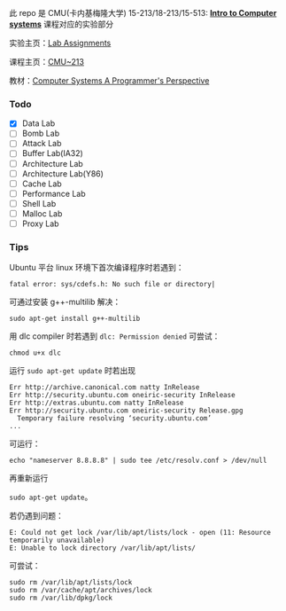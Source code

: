 此 repo 是 CMU(卡内基梅隆大学) 15-213/18-213/15-513: **[Intro to Computer systems](http://www.cs.cmu.edu/~213/index.html)** 课程对应的实验部分

实验主页：[Lab Assignments](http://csapp.cs.cmu.edu/3e/labs.html)

课程主页：[CMU~213](http://www.cs.cmu.edu/~213/index.html)

教材：[Computer Systems A Programmer's Perspective](http://csapp.cs.cmu.edu/)

### Todo
- [x] Data Lab
- [ ] Bomb Lab
- [ ] Attack Lab
- [ ] Buffer Lab(IA32)
- [ ] Architecture Lab
- [ ] Architecture Lab(Y86)
- [ ] Cache Lab
- [ ] Performance Lab
- [ ] Shell Lab
- [ ] Malloc Lab
- [ ] Proxy Lab

### Tips
Ubuntu 平台 linux 环境下首次编译程序时若遇到：
```
fatal error: sys/cdefs.h: No such file or directory|
```

可通过安装 g++-multilib 解决：
```
sudo apt-get install g++-multilib
```


用 dlc compiler 时若遇到 `dlc: Permission denied` 可尝试：
```
chmod u+x dlc
```

运行 `sudo apt-get update` 时若出现
```
Err http://archive.canonical.com natty InRelease    
Err http://security.ubuntu.com oneiric-security InRelease               
Err http://extras.ubuntu.com natty InRelease                            
Err http://security.ubuntu.com oneiric-security Release.gpg
  Temporary failure resolving ‘security.ubuntu.com’
...
```
可运行：

`echo "nameserver 8.8.8.8" | sudo tee /etc/resolv.conf > /dev/null`

再重新运行 

`sudo apt-get update`。

若仍遇到问题：
```
E: Could not get lock /var/lib/apt/lists/lock - open (11: Resource temporarily unavailable)
E: Unable to lock directory /var/lib/apt/lists/
```
可尝试：
```
sudo rm /var/lib/apt/lists/lock
sudo rm /var/cache/apt/archives/lock
sudo rm /var/lib/dpkg/lock
```


